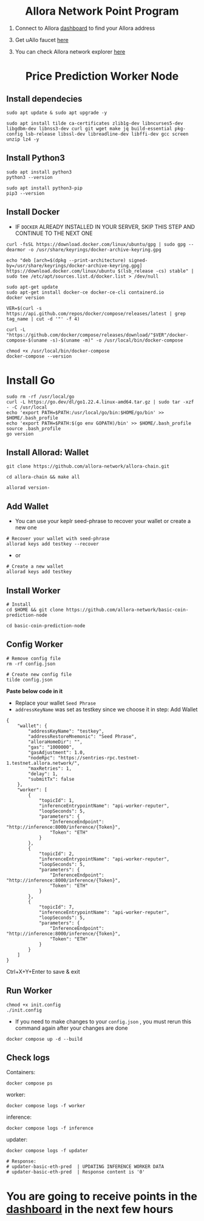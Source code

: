 <h1 align="center">Allora Network Point Program</h1>

1. Connect to Allora [dashboard](https://app.allora.network?ref=eyJyZWZlcnJlcl9pZCI6ImZjNzFjMTI0LTE3OTEtNGYxYS1hOWY3LTgwZDdmZWEyNjBjMiJ9) to find your Allora address

>

3. Get uAllo faucet [here](https://faucet.testnet-1.testnet.allora.network/)

>

3. You can check Allora network explorer [here](https://explorer.testnet-1.testnet.allora.network/allora-testnet-1)

>

<h1 align="center">Price Prediction Worker Node</h1>

## Install dependecies

```console
sudo apt update & sudo apt upgrade -y

sudo apt install tilde ca-certificates zlib1g-dev libncurses5-dev libgdbm-dev libnss3-dev curl git wget make jq build-essential pkg-config lsb-release libssl-dev libreadline-dev libffi-dev gcc screen unzip lz4 -y
```

## Install Python3

```console
sudo apt install python3
python3 --version

sudo apt install python3-pip
pip3 --version
```

## Install Docker

- IF `DOCKER` ALREADY INSTALLED IN YOUR SERVER, SKIP THIS STEP AND CONTINUE TO THE NEXT ONE

```console
curl -fsSL https://download.docker.com/linux/ubuntu/gpg | sudo gpg --dearmor -o /usr/share/keyrings/docker-archive-keyring.gpg

echo "deb [arch=$(dpkg --print-architecture) signed-by=/usr/share/keyrings/docker-archive-keyring.gpg] https://download.docker.com/linux/ubuntu $(lsb_release -cs) stable" | sudo tee /etc/apt/sources.list.d/docker.list > /dev/null

sudo apt-get update
sudo apt-get install docker-ce docker-ce-cli containerd.io
docker version

VER=$(curl -s https://api.github.com/repos/docker/compose/releases/latest | grep tag_name | cut -d '"' -f 4)

curl -L "https://github.com/docker/compose/releases/download/"$VER"/docker-compose-$(uname -s)-$(uname -m)" -o /usr/local/bin/docker-compose

chmod +x /usr/local/bin/docker-compose
docker-compose --version
```

# Install Go

```console
sudo rm -rf /usr/local/go
curl -L https://go.dev/dl/go1.22.4.linux-amd64.tar.gz | sudo tar -xzf - -C /usr/local
echo 'export PATH=$PATH:/usr/local/go/bin:$HOME/go/bin' >> $HOME/.bash_profile
echo 'export PATH=$PATH:$(go env GOPATH)/bin' >> $HOME/.bash_profile
source .bash_profile
go version
```

## Install Allorad: Wallet

```console
git clone https://github.com/allora-network/allora-chain.git

cd allora-chain && make all

allorad version-
```

## Add Wallet

- You can use your keplr seed-phrase to recover your wallet or create a new one

```console
# Recover your wallet with seed-phrase
allorad keys add testkey --recover
```

- or

```console
# Create a new wallet
allorad keys add testkey
```

## Install Worker

```console
# Install
cd $HOME && git clone https://github.com/allora-network/basic-coin-prediction-node

cd basic-coin-prediction-node
```

## Config Worker

```console
# Remove config file
rm -rf config.json

# Create new config file
tilde config.json
```

**Paste below code in it**

- Replace your wallet `Seed Phrase`
- `addressKeyName` was set as testkey since we choose it in step: Add Wallet

```
{
    "wallet": {
        "addressKeyName": "testkey",
        "addressRestoreMnemonic": "Seed Phrase",
        "alloraHomeDir": "",
        "gas": "1000000",
        "gasAdjustment": 1.0,
        "nodeRpc": "https://sentries-rpc.testnet-1.testnet.allora.network/",
        "maxRetries": 1,
        "delay": 1,
        "submitTx": false
    },
    "worker": [
        {
            "topicId": 1,
            "inferenceEntrypointName": "api-worker-reputer",
            "loopSeconds": 5,
            "parameters": {
                "InferenceEndpoint": "http://inference:8000/inference/{Token}",
                "Token": "ETH"
            }
        },
        {
            "topicId": 2,
            "inferenceEntrypointName": "api-worker-reputer",
            "loopSeconds": 5,
            "parameters": {
                "InferenceEndpoint": "http://inference:8000/inference/{Token}",
                "Token": "ETH"
            }
        },
        {
            "topicId": 7,
            "inferenceEntrypointName": "api-worker-reputer",
            "loopSeconds": 5,
            "parameters": {
                "InferenceEndpoint": "http://inference:8000/inference/{Token}",
                "Token": "ETH"
            }
        }
    ]
}
```

Ctrl+X+Y+Enter to save & exit

## Run Worker

```console
chmod +x init.config
./init.config
```

- If you need to make changes to your `config.json` , you must rerun this command again after your changes are done

```console
docker compose up -d --build
```

## Check logs

Containers:

```console
docker compose ps
```

worker:

```console
docker compose logs -f worker
```

inference:

```console
docker compose logs -f inference
```

updater:

```console
docker compose logs -f updater

# Response:
# updater-basic-eth-pred  | UPDATING INFERENCE WORKER DATA
# updater-basic-eth-pred  | Response content is '0'
```

# You are going to receive points in the [dashboard](https://app.allora.network/points/leaderboard) in the next few hours
